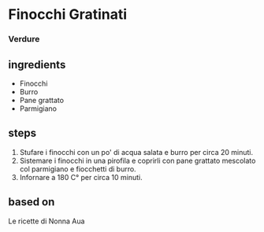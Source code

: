 



# Finocchi Gratinati
  
### Verdure
## ingredients
  
* Finocchi  
* Burro  
* Pane grattato  
* Parmigiano
## steps
  
1. Stufare i finocchi con un po' di acqua salata e burro per circa 20 minuti.  
1. Sistemare i finocchi in una pirofila e coprirli con pane grattato mescolato col parmigiano e fiocchetti di burro.  
1. Infornare a 180 C° per circa 10 minuti.
## based on
  
Le ricette di Nonna Aua